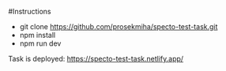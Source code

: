 #Instructions
- git clone https://github.com/prosekmiha/specto-test-task.git
- npm install
- npm run dev

Task is deployed: https://specto-test-task.netlify.app/
 
